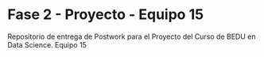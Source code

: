 # Fase 2 - Proyecto - Equipo 15
Repositorio de entrega de Postwork para el Proyecto del Curso de BEDU en Data Science. Equipo 15
